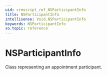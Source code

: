 ```yaml
---
uid: crmscript_ref_NSParticipantInfo
title: NSParticipantInfo
intellisense: Void.NSParticipantInfo
keywords: NSParticipantInfo
so.topic: reference
---
```


# NSParticipantInfo

Class representing an appointment participant.
